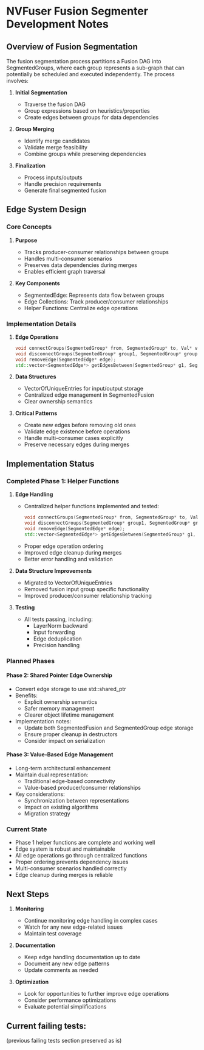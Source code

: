 # NVFuser Fusion Segmenter Development Notes

## Overview of Fusion Segmentation

The fusion segmentation process partitions a Fusion DAG into SegmentedGroups, where each group represents a sub-graph that can potentially be scheduled and executed independently. The process involves:

1. **Initial Segmentation**
   - Traverse the fusion DAG
   - Group expressions based on heuristics/properties
   - Create edges between groups for data dependencies

2. **Group Merging**
   - Identify merge candidates
   - Validate merge feasibility
   - Combine groups while preserving dependencies

3. **Finalization**
   - Process inputs/outputs
   - Handle precision requirements
   - Generate final segmented fusion

## Edge System Design

### Core Concepts
1. **Purpose**
   - Tracks producer-consumer relationships between groups
   - Handles multi-consumer scenarios
   - Preserves data dependencies during merges
   - Enables efficient graph traversal

2. **Key Components**
   - SegmentedEdge: Represents data flow between groups
   - Edge Collections: Track producer/consumer relationships
   - Helper Functions: Centralize edge operations

### Implementation Details
1. **Edge Operations**
   ```cpp
   void connectGroups(SegmentedGroup* from, SegmentedGroup* to, Val* val);
   void disconnectGroups(SegmentedGroup* group1, SegmentedGroup* group2);
   void removeEdge(SegmentedEdge* edge);
   std::vector<SegmentedEdge*> getEdgesBetween(SegmentedGroup* g1, SegmentedGroup* g2);
   ```

2. **Data Structures**
   - VectorOfUniqueEntries for input/output storage
   - Centralized edge management in SegmentedFusion
   - Clear ownership semantics

3. **Critical Patterns**
   - Create new edges before removing old ones
   - Validate edge existence before operations
   - Handle multi-consumer cases explicitly
   - Preserve necessary edges during merges

## Implementation Status

### Completed Phase 1: Helper Functions
1. **Edge Handling**
   - Centralized helper functions implemented and tested:
     ```cpp
     void connectGroups(SegmentedGroup* from, SegmentedGroup* to, Val* val);
     void disconnectGroups(SegmentedGroup* group1, SegmentedGroup* group2);
     void removeEdge(SegmentedEdge* edge);
     std::vector<SegmentedEdge*> getEdgesBetween(SegmentedGroup* g1, SegmentedGroup* g2);
     ```
   - Proper edge operation ordering
   - Improved edge cleanup during merges
   - Better error handling and validation

2. **Data Structure Improvements**
   - Migrated to VectorOfUniqueEntries
   - Removed fusion input group specific functionality
   - Improved producer/consumer relationship tracking

3. **Testing**
   - All tests passing, including:
     - LayerNorm backward
     - Input forwarding
     - Edge deduplication
     - Precision handling

### Planned Phases

#### Phase 2: Shared Pointer Edge Ownership
- Convert edge storage to use std::shared_ptr
- Benefits:
  - Explicit ownership semantics
  - Safer memory management
  - Clearer object lifetime management
- Implementation notes:
  - Update both SegmentedFusion and SegmentedGroup edge storage
  - Ensure proper cleanup in destructors
  - Consider impact on serialization

#### Phase 3: Value-Based Edge Management
- Long-term architectural enhancement
- Maintain dual representation:
  - Traditional edge-based connectivity
  - Value-based producer/consumer relationships
- Key considerations:
  - Synchronization between representations
  - Impact on existing algorithms
  - Migration strategy

### Current State
- Phase 1 helper functions are complete and working well
- Edge system is robust and maintainable
- All edge operations go through centralized functions
- Proper ordering prevents dependency issues
- Multi-consumer scenarios handled correctly
- Edge cleanup during merges is reliable

## Next Steps

1. **Monitoring**
   - Continue monitoring edge handling in complex cases
   - Watch for any new edge-related issues
   - Maintain test coverage

2. **Documentation**
   - Keep edge handling documentation up to date
   - Document any new edge patterns
   - Update comments as needed

3. **Optimization**
   - Look for opportunities to further improve edge operations
   - Consider performance optimizations
   - Evaluate potential simplifications

## Current failing tests:
(previous failing tests section preserved as is) 